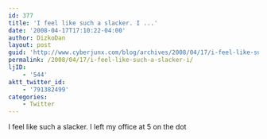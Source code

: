 ```yaml
---
id: 377
title: 'I feel like such a slacker. I ...'
date: '2008-04-17T17:10:22-04:00'
author: DizkoDan
layout: post
guid: 'http://www.cyberjunx.com/blog/archives/2008/04/17/i-feel-like-such-a-slacker-i/'
permalink: /2008/04/17/i-feel-like-such-a-slacker-i/
ljID:
    - '544'
aktt_twitter_id:
    - '791382499'
categories:
    - Twitter
---
```


I feel like such a slacker. I left my office at 5 on the dot